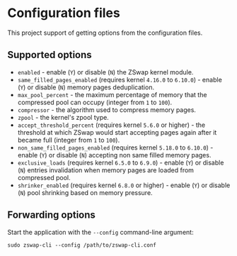 # Configuration files

This project support of getting options from the configuration files.

## Supported options

  * `enabled` - enable (`Y`) or disable (`N`) the ZSwap kernel module.
  * `same_filled_pages_enabled` (requires kernel `4.16.0` to `6.10.0`) - enable (`Y`) or disable (`N`) memory pages deduplication.
  * `max_pool_percent` - the maximum percentage of memory that the compressed pool can occupy (integer from `1` to `100`).
  * `compressor` - the algorithm used to compress memory pages.
  * `zpool` - the kernel's zpool type.
  * `accept_threshold_percent` (requires kernel `5.6.0` or higher) - the threshold at which ZSwap would start accepting pages again after it became full (integer from `1` to `100`).
  * `non_same_filled_pages_enabled` (requires kernel `5.18.0` to `6.10.0`) - enable (`Y`) or disable (`N`) accepting non same filled memory pages.
  * `exclusive_loads` (requires kernel `6.5.0` to `6.9.0`) - enable (`Y`) or disable (`N`) entries invalidation when memory pages are loaded from compressed pool.
  * `shrinker_enabled` (requires kernel `6.8.0` or higher) - enable (`Y`) or disable (`N`) pool shrinking based on memory pressure.

## Forwarding options

Start the application with the `--config` command-line argument:

```
sudo zswap-cli --config /path/to/zswap-cli.conf
```
